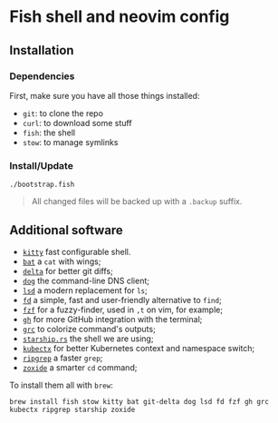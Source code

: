 # Fish shell and neovim config

## Installation

### Dependencies

First, make sure you have all those things installed:

- `git`: to clone the repo
- `curl`: to download some stuff
- `fish`: the shell
- `stow`: to manage symlinks

### Install/Update

```fish
./bootstrap.fish
```

> All changed files will be backed up with a `.backup` suffix.

## Additional software


- [`kitty`](https://sw.kovidgoyal.net/kitty/) fast configurable shell.
- [`bat`](https://github.com/sharkdp/bat) a `cat` with wings;
- [`delta`](https://github.com/dandavison/delta) for better git diffs;
- [`dog`](https://dns.lookup.dog) the command-line DNS client;
- [`lsd`](https://github.com/lsd-rs/lsd) a modern replacement for `ls`;
- [`fd`](https://github.com/sharkdp/fd) a simple, fast and user-friendly alternative to `find`;
- [`fzf`](https://github.com/junegunn/fzf) for a fuzzy-finder, used in `,t` on vim, for example;
- [`gh`](https://github.com/cli/cli) for more GitHub integration with the terminal;
- [`grc`](https://github.com/garabik/grc) to colorize command's outputs;
- [`starship.rs`](https://starship.rs) the shell we are using;
- [`kubectx`](https://github.com/ahmetb/kubectx) for better Kubernetes context and namespace switch;
- [`ripgrep`](https://github.com/BurntSushi/ripgrep) a faster `grep`;
- [`zoxide`](https://github.com/ajeetdsouza/zoxide) a smarter `cd` command;

To install them all with `brew`:

```fish
brew install fish stow kitty bat git-delta dog lsd fd fzf gh grc kubectx ripgrep starship zoxide
```
